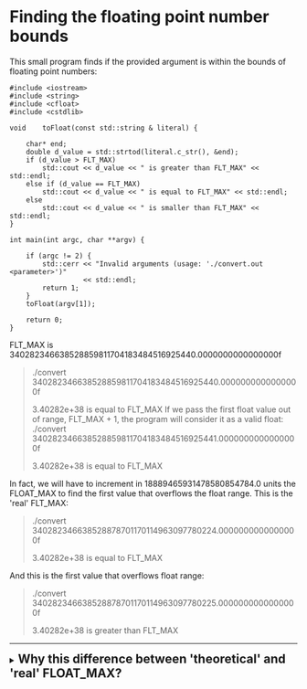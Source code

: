 # Finding the floating point number bounds

This small program finds if the provided argument is within the bounds of floating point numbers:
```
#include <iostream>
#include <string>
#include <cfloat>
#include <cstdlib>

void	toFloat(const std::string & literal) {

    char* end;
    double d_value = std::strtod(literal.c_str(), &end);
	if (d_value > FLT_MAX)
		std::cout << d_value << " is greater than FLT_MAX" << std::endl;
	else if (d_value == FLT_MAX)
		std::cout << d_value << " is equal to FLT_MAX" << std::endl;
	else		
		std::cout << d_value << " is smaller than FLT_MAX" << std::endl;
}

int main(int argc, char **argv) {

    if (argc != 2) {
        std::cerr << "Invalid arguments (usage: './convert.out <parameter>')"
				  << std::endl;
        return 1;
    }
    toFloat(argv[1]);

    return 0;
}
```
FLT_MAX is 340282346638528859811704183484516925440.0000000000000000f
> ./convert 340282346638528859811704183484516925440.0000000000000000f
>
> 3.40282e+38 is equal to FLT_MAX
If we pass the first float value out of range, FLT_MAX + 1, the program will consider it as a valid float:
> ./convert 340282346638528859811704183484516925441.0000000000000000f
>
> 3.40282e+38 is equal to FLT_MAX

In fact, we will have to increment in 18889465931478580854784.0 units the FLOAT_MAX to find the first value that overflows the float range.
This is the 'real' FLT_MAX:
>./convert 340282346638528878701170114963097780224.0000000000000000f
>
>3.40282e+38 is equal to FLT_MAX

And this is the first value that overflows float range:
>./convert 340282346638528878701170114963097780225.0000000000000000f
>
>3.40282e+38 is greater than FLT_MAX
---
<details>
<summary><span style="font-size: 1.5em;"><strong>Why this difference between 'theoretical' and 'real' FLOAT_MAX?</strong></span></summary> 
Hidden content here 
</details> 